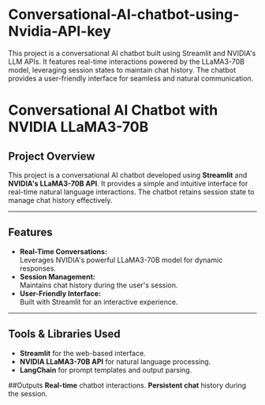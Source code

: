 # Conversational-AI-chatbot-using-Nvidia-API-key
This project is a conversational AI chatbot built using Streamlit and NVIDIA's LLM APIs. It features real-time interactions powered by the LLaMA3-70B model, leveraging session states to maintain chat history. The chatbot provides a user-friendly interface for seamless and natural communication.
# Conversational AI Chatbot with NVIDIA LLaMA3-70B  

## Project Overview  
This project is a conversational AI chatbot developed using **Streamlit** and **NVIDIA's LLaMA3-70B API**. It provides a simple and intuitive interface for real-time natural language interactions. The chatbot retains session state to manage chat history effectively.

---

## Features  
- **Real-Time Conversations:**  
  Leverages NVIDIA's powerful LLaMA3-70B model for dynamic responses.  
- **Session Management:**  
  Maintains chat history during the user's session.  
- **User-Friendly Interface:**  
  Built with Streamlit for an interactive experience.  

---

## Tools & Libraries Used  
- **Streamlit** for the web-based interface.  
- **NVIDIA LLaMA3-70B API** for natural language processing.  
- **LangChain** for prompt templates and output parsing.  

##Outputs
**Real-time** chatbot interactions.
**Persistent chat** history during the session.

